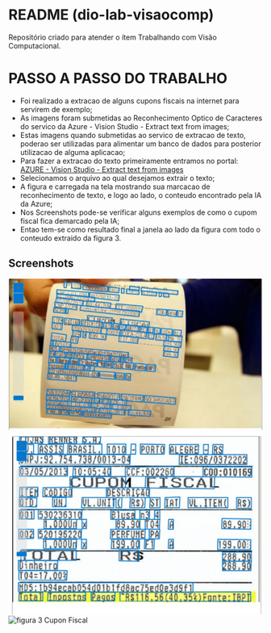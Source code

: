 # README (dio-lab-visaocomp)
Repositório criado para atender o ítem Trabalhando com Visão Computacional.

# PASSO A PASSO DO TRABALHO
* Foi realizado a extracao de alguns cupons fiscais na internet para servirem de exemplo;
* As imagens foram submetidas ao Reconhecimento Optico de Caracteres do servico da Azure - Vision Studio - Extract text from images;
* Estas imagens quando submetidas ao servico de extracao de texto, poderao ser utilizadas para alimentar um banco de dados para posterior utilizacao de alguma aplicacao;
* Para fazer a extracao do texto primeiramente entramos no portal: [AZURE - Vision Studio - Extract text from images](https://portal.vision.cognitive.azure.com/demo/extract-text-from-images)
* Selecionamos o arquivo ao qual desejamos extrair o texto;
* A figura e carregada na tela mostrando sua marcacao de reconhecimento de texto, e logo ao lado, o conteudo encontrado pela IA da Azure;
* Nos Screenshots pode-se verificar alguns exemplos de como o cupom fiscal fica demarcado  pela  IA;
* Entao tem-se como resultado final a janela ao lado da figura com todo o conteudo extraido da figura 3.

## Screenshots
![figura 1. Cupon Fiscal](screenshots/cupomfiscal2.jpg)
![figura 2 Cupon Fiscal](screenshots/cupomfiscal3.jpg)
![figura 3 Cupon Fiscal](screenshots/screenshot.jpg)
